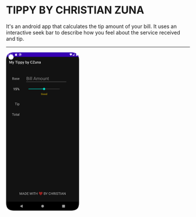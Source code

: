 # TIPPY BY CHRISTIAN ZUNA

It's an android app that calculates the tip amount of your bill. It uses an interactive seek bar
to describe how you feel about the service received and tip. 

---

<img src="./images/screenshot2.png" width="200">